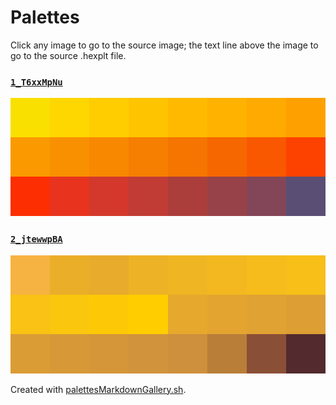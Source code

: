 # Palettes

Click any image to go to the source image; the text line above the image to go to the source .hexplt file.

### [`1_T6xxMpNu`](1_T6xxMpNu.hexplt)

[ ![1_T6xxMpNu.png](1_T6xxMpNu.png) ](1_T6xxMpNu.png)

### [`2_jtewwpBA`](2_jtewwpBA.hexplt)

[ ![2_jtewwpBA.png](2_jtewwpBA.png) ](2_jtewwpBA.png)

Created with [palettesMarkdownGallery.sh](https://github.com/earthbound19/_ebDev/blob/master/scripts/imgAndVideo/palettesMarkdownGallery.sh).